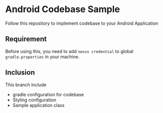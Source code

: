 # Android Codebase Sample
Follow this repository to implement codebase to your Android Application

## Requirement
Before using this, you need to add `nexus credential` to global `gradle.properties` in your machine.

## Inclusion
This branch include
 - gradle configuration for codebase
 - Styling configuration
 - Sample application class
